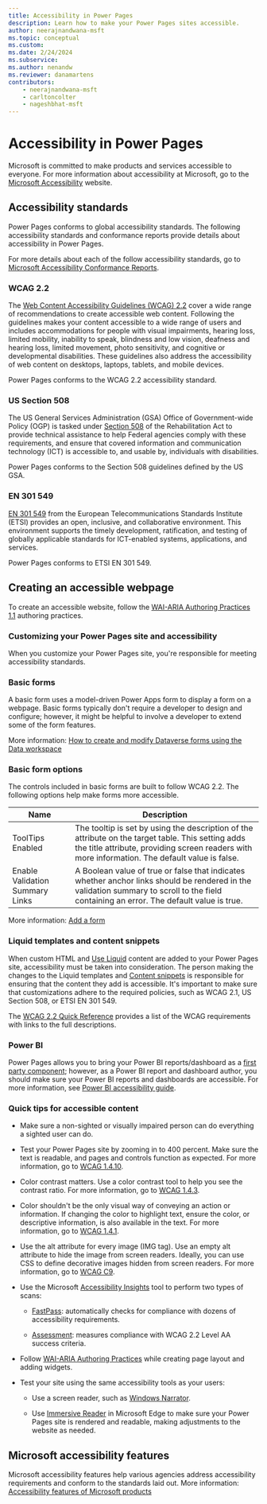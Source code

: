 ```yaml
---
title: Accessibility in Power Pages
description: Learn how to make your Power Pages sites accessible.
author: neerajnandwana-msft
ms.topic: conceptual
ms.custom: 
ms.date: 2/24/2024
ms.subservice: 
ms.author: nenandw
ms.reviewer: danamartens
contributors:
    - neerajnandwana-msft
    - carltoncolter
    - nageshbhat-msft
---
```

 
# Accessibility in Power Pages

Microsoft is committed to make products and services accessible to everyone. For more information about accessibility at Microsoft, go to the [Microsoft Accessibility](https://www.microsoft.com/accessibility) website.

## Accessibility standards

Power Pages conforms to global accessibility standards. The following accessibility standards and conformance reports provide details about accessibility in Power Pages.

For more details about each of the follow accessibility standards, go to [Microsoft Accessibility Conformance Reports](https://cloudblogs.microsoft.com/industry-blog/government/2018/09/11/accessibility-conformance-reports/).

### WCAG 2.2

The [Web Content Accessibility Guidelines (WCAG) 2.2](https://www.w3.org/TR/WCAG22/) cover a wide range of recommendations to create accessible web content. Following the guidelines makes your content accessible to a wide range of users and includes accommodations for people with visual impairments, hearing loss, limited mobility, inability to speak, blindness and low vision, deafness and hearing loss, limited movement, photo sensitivity, and cognitive or developmental disabilities. These guidelines also address the accessibility of web content on desktops, laptops, tablets, and mobile devices. 

Power Pages conforms to the WCAG 2.2 accessibility standard.

### US Section 508

The US General Services Administration (GSA) Office of Government-wide Policy (OGP) is tasked under [Section 508](https://www.section508.gov/) of the Rehabilitation Act to provide technical assistance to help Federal agencies comply with these requirements, and ensure that covered information and communication technology (ICT) is accessible to, and usable by, individuals with disabilities.

Power Pages conforms to the Section 508 guidelines defined by the US GSA. 

### EN 301 549

[EN 301 549](https://www.etsi.org/deliver/etsi_en/301500_301599/301549/02.01.02_60/en_301549v020102p.pdf) from the European Telecommunications Standards Institute (ETSI) provides an open, inclusive, and collaborative environment. This environment supports the timely development, ratification, and testing of globally applicable standards for ICT-enabled systems, applications, and services.

Power Pages conforms to ETSI EN 301 549. 

## Creating an accessible webpage

To create an accessible website, follow the [WAI-ARIA Authoring Practices 1.1](https://www.w3.org/TR/wai-aria-practices/) authoring practices.

### Customizing your Power Pages site and accessibility

When you customize your Power Pages site, you're responsible for meeting accessibility standards.

### Basic forms

A basic form uses a model-driven Power Apps form to display a form on a webpage. Basic forms typically don't require a developer to design and configure; however, it might be helpful to involve a developer to extend some of the form features.

More information: [How to create and modify Dataverse forms using the Data workspace](../configure/data-workspace-forms.md)

### Basic form options

The controls included in basic forms are built to follow WCAG 2.2. The following options help make forms more accessible.

| **Name**                        | **Description**    |
|---------------------------------|----------|
| ToolTips Enabled                | The tooltip is set by using the description of the attribute on the target table. This setting adds the title attribute, providing screen readers with more information. The default value is false. |
| Enable Validation Summary Links | A Boolean value of true or false that indicates whether anchor links should be rendered in the validation summary to scroll to the field containing an error. The default value is true.          |

More information: [Add a form](../getting-started/add-form.md)

### Liquid templates and content snippets

When custom HTML and [Use Liquid](../configure/liquid-overview.md) content are added to your Power Pages site, accessibility must be taken into consideration. The person making the changes to the Liquid templates and [Content snippets](../configure/content-snippets.md) is responsible for ensuring that the content they add is accessible. It's important to make sure that customizations adhere to the required policies, such as WCAG 2.1, US Section 508, or ETSI EN 301 549.

The [WCAG 2.2 Quick Reference](https://www.w3.org/WAI/WCAG22/quickref/) provides a list of the WCAG requirements with links to the full descriptions.

### Power BI

Power Pages allows you to bring your Power BI reports/dashboard as a [first party component](../getting-started/add-power-bi.md); however, as a Power BI report and dashboard author, you should make sure your Power BI reports and dashboards are accessible.  For more information, see [Power BI accessibility guide](/power-bi/create-reports/desktop-accessibility-creating-reports).

### Quick tips for accessible content

- Make sure a non-sighted or visually impaired person can do everything a sighted user can do.

- Test your Power Pages site by zooming in to 400 percent. Make sure the text is readable, and pages and controls function as expected. For more information, go to [WCAG 1.4.10](https://www.w3.org/WAI/WCAG22/Understanding/reflow).

- Color contrast matters. Use a color contrast tool to help you see the contrast ratio. For more information, go to [WCAG 1.4.3](https://www.w3.org/WAI/WCAG22/Understanding/contrast-minimum.html).

- Color shouldn't be the only visual way of conveying an action or information. If changing the color to highlight text, ensure the color, or descriptive information, is also available in the text. For more information, go to [WCAG 1.4.1](https://www.w3.org/WAI/WCAG22/Understanding/use-of-color.html).

- Use the alt attribute for every image (IMG tag). Use an empty alt attribute to hide the image from screen readers. Ideally, you can use CSS to define decorative images hidden from screen readers. For more information, go to [WCAG C9](https://www.w3.org/WAI/WCAG22/Techniques/css/C9.html).

- Use the Microsoft [Accessibility Insights](https://accessibilityinsights.io/) tool to perform two types of scans:

    - [FastPass](https://accessibilityinsights.io/docs/web/getstarted/fastpass/): automatically checks for compliance with dozens of accessibility requirements.

    - [Assessment](https://accessibilityinsights.io/docs/web/getstarted/assessment/): measures compliance with WCAG 2.2 Level AA success criteria.

- Follow [WAI-ARIA Authoring Practices](https://www.w3.org/TR/wai-aria-practices/) while creating page layout and adding widgets.

- Test your site using the same accessibility tools as your users:

    - Use a screen reader, such as [Windows Narrator](https://support.microsoft.com/windows/chapter-1-introducing-narrator-7fe8fd72-541f-4536-7658-bfc37ddaf9c6#WindowsVersion=Windows_11).

    - Use [Immersive Reader](https://education.microsoft.com/resource/9b010288) in Microsoft Edge to make sure your Power Pages site is rendered and readable, making adjustments to the website as needed.

## Microsoft accessibility features

Microsoft accessibility features help various agencies address accessibility requirements and conform to the standards laid out. More information: [Accessibility features of Microsoft products](https://www.microsoft.com/en-us/accessibility)

